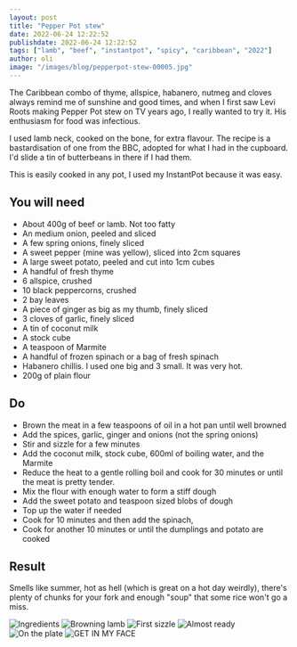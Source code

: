 ```yaml
---
layout: post
title: "Pepper Pot stew"
date: 2022-06-24 12:22:52
publishdate: 2022-06-24 12:22:52
tags: ["lamb", "beef", "instantpot", "spicy", "caribbean", "2022"]
author: oli
image: "/images/blog/pepperpot-stew-00005.jpg"
---
```


The Caribbean combo of thyme, allspice, habanero, nutmeg and cloves always remind me of sunshine and good times, and when I first saw Levi Roots making Pepper Pot stew on TV years ago, I really wanted to try it.  His enthusiasm for food was infectious.

I used lamb neck, cooked on the bone, for extra flavour.  The recipe is a bastardisation of one from the BBC, adopted for what I had in the cupboard.  I'd slide a tin of butterbeans in there if I had them.

This is easily cooked in any pot, I used my InstantPot because it was easy.


## You will need

* About 400g of beef or lamb. Not too fatty
* An medium onion, peeled and sliced
* A few spring onions, finely sliced
* A sweet pepper (mine was yellow), sliced into 2cm squares
* A large sweet potato, peeled and cut into 1cm cubes
* A handful of fresh thyme
* 6 allspice, crushed
* 10 black peppercorns, crushed
* 2 bay leaves
* A piece of ginger as big as my thumb, finely sliced
* 3 cloves of garlic, finely sliced
* A tin of coconut milk
* A stock cube
* A teaspoon of Marmite
* A handful of frozen spinach or a bag of fresh spinach
* Habanero chillis.  I used one big and 3 small.  It was very hot.
* 200g of plain flour




## Do

* Brown the meat in a few teaspoons of oil in a hot pan until well browned
* Add the spices, garlic, ginger and onions (not the spring onions)
* Stir and sizzle for a few minutes
* Add the coconut milk, stock cube, 600ml of boiling water, and the Marmite
* Reduce the heat to a gentle rolling boil and cook for 30 minutes or until the meat is pretty tender.
* Mix the flour with enough water to form a stiff dough
* Add the sweet potato and teaspoon sized blobs of dough
* Top up the water if needed
* Cook for 10 minutes and then add the spinach,
* Cook for another 10 minutes or until the dumplings and potato are cooked

## Result

Smells like summer, hot as hell (which is great on a hot day weirdly), there's plenty of chunks for your fork and enough "soup" that some rice won't go a miss.
 

![Ingredients](/images/blog/pepperpot-stew-00000.jpg)
![Browning lamb](/images/blog/pepperpot-stew-00001.jpg)
![First sizzle](/images/blog/pepperpot-stew-00002.jpg)
![Almost ready](/images/blog/pepperpot-stew-00003.jpg)
![On the plate](/images/blog/pepperpot-stew-00004.jpg)
![GET IN MY FACE](/images/blog/pepperpot-stew-00005.jpg)